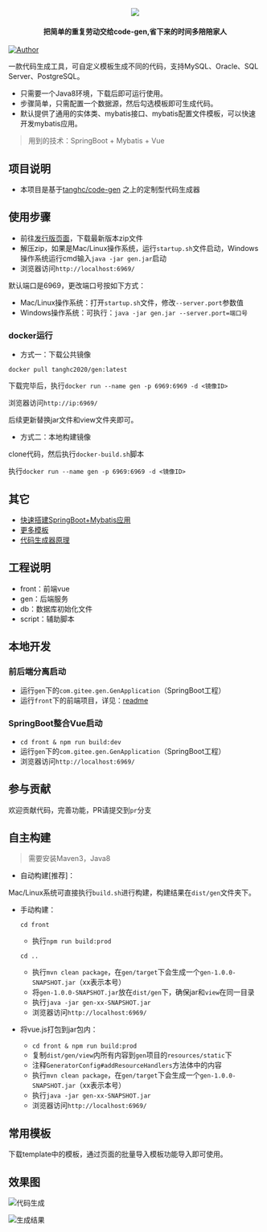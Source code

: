 <p align="center">
	<img src="https://gitee.com/naraka47/pic-go-store/raw/master/img/20210707104509.png" ></img>
</p>
<!-- <h1 align="center">code-gen</h1> -->
<h4 align="center">把简单的重复劳动交给code-gen,省下来的时间多陪陪家人</h4>

[![Author](https://img.shields.io/badge/author-Coding--Code-orange)](https://github.com/Coding-Coder)

一款代码生成工具，可自定义模板生成不同的代码，支持MySQL、Oracle、SQL Server、PostgreSQL。

- 只需要一个Java8环境，下载后即可运行使用。
- 步骤简单，只需配置一个数据源，然后勾选模板即可生成代码。
- 默认提供了通用的实体类、mybatis接口、mybatis配置文件模板，可以快速开发mybatis应用。

> 用到的技术：SpringBoot + Mybatis + Vue

## 项目说明
- 本项目是基于[tanghc/code-gen](https://gitee.com/durcframework/code-gen) 之上的定制型代码生成器

## 使用步骤

- 前往[发行版页面](https://gitee.com/durcframework/code-gen/releases)，下载最新版本zip文件
- 解压zip，如果是Mac/Linux操作系统，运行`startup.sh`文件启动，Windows操作系统运行cmd输入`java -jar gen.jar`启动
- 浏览器访问`http://localhost:6969/`

默认端口是6969，更改端口号按如下方式：

- Mac/Linux操作系统：打开`startup.sh`文件，修改`--server.port`参数值
- Windows操作系统：可执行：`java -jar gen.jar --server.port=端口号`

### docker运行

- 方式一：下载公共镜像

`docker pull tanghc2020/gen:latest`

下载完毕后，执行`docker run --name gen -p 6969:6969 -d <镜像ID>`

浏览器访问`http://ip:6969/`

后续更新替换jar文件和view文件夹即可。

- 方式二：本地构建镜像

clone代码，然后执行`docker-build.sh`脚本

执行`docker run --name gen -p 6969:6969 -d <镜像ID>`

## 其它

- [快速搭建SpringBoot+Mybatis应用](https://gitee.com/durcframework/code-gen/wikis/pages?sort_id=2478942&doc_id=27724)
- [更多模板](https://gitee.com/durcframework/code-gen/wikis/pages?sort_id=2979234&doc_id=27724)
- [代码生成器原理](https://gitee.com/durcframework/code-gen/wikis/pages?sort_id=3287812&doc_id=27724)

## 工程说明

- front：前端vue
- gen：后端服务
- db：数据库初始化文件
- script：辅助脚本

## 本地开发

### 前后端分离启动
- 运行`gen`下的`com.gitee.gen.GenApplication`（SpringBoot工程）
- 运行`front`下的前端项目，详见：[readme](./front/README.md)

### SpringBoot整合Vue启动
- `cd front & npm run build:dev`
- 运行`gen`下的`com.gitee.gen.GenApplication`（SpringBoot工程）
- 浏览器访问`http://localhost:6969/`

## 参与贡献

欢迎贡献代码，完善功能，PR请提交到`pr`分支

## 自主构建

> 需要安装Maven3，Java8

- 自动构建[推荐]：

Mac/Linux系统可直接执行`build.sh`进行构建，构建结果在`dist/gen`文件夹下。

- 手动构建：
    
    `cd front`
    
    - 执行`npm run build:prod`
    
    `cd ..`
    
    - 执行`mvn clean package`，在`gen/target`下会生成一个`gen-1.0.0-SNAPSHOT.jar`（xx表示本号）
    - 将`gen-1.0.0-SNAPSHOT.jar`放在`dist/gen`下，确保jar和`view`在同一目录
    - 执行`java -jar gen-xx-SNAPSHOT.jar`
    - 浏览器访问`http://localhost:6969/`

- 将vue.js打包到jar包内：
    - `cd front & npm run build:prod`
    - 复制`dist/gen/view`内所有内容到`gen`项目的`resources/static`下
    - 注释`GeneratorConfig#addResourceHandlers`方法体中的内容
    - 执行`mvn clean package`，在`gen/target`下会生成一个`gen-1.0.0-SNAPSHOT.jar`（xx表示本号）
    - 执行`java -jar gen-xx-SNAPSHOT.jar`
    - 浏览器访问`http://localhost:6969/`

## 常用模板
下载template中的模板，通过页面的批量导入模板功能导入即可使用。

## 效果图

![代码生成](https://images.gitee.com/uploads/images/2020/0724/180853_df66e76d_332975.png "gen7.png")

![生成结果](https://images.gitee.com/uploads/images/2020/0731/085506_9d66201f_332975.png "gen8.png")
